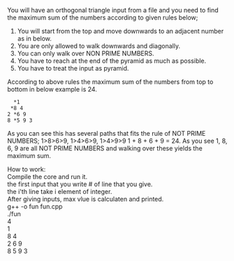 You will have an orthogonal triangle input from a file and you need to find the maximum sum of the numbers according to given rules below;

1. You will start from the top and move downwards to an adjacent number as in below.
2. You are only allowed to walk downwards and diagonally.
3. You can only walk over NON PRIME NUMBERS.
4. You have to reach at the end of the pyramid as much as possible.
5. You have to treat the input as pyramid.

According to above rules the maximum sum of the numbers from top to bottom in below example is 24.

      *1
     *8 4
    2 *6 9
    8 *5 9 3


As you can see this has several paths that fits the rule of NOT PRIME NUMBERS; 1>8>6>9, 1>4>6>9, 1>4>9>9
1 + 8 + 6 + 9 = 24.  As you see 1, 8, 6, 9 are all NOT PRIME NUMBERS and walking over these yields the maximum sum.






How to work: <br />
Compile the core and run it. <br />
the first input that you write # of line that you give. <br /> 
the i'th line take i element of integer. <br />
After giving inputs, max vlue is calculaten and printed. <br />
g++ -o fun fun.cpp <br />
./fun <br />
4 <br />
1 <br />
8 4 <br />
2 6 9 <br />
8 5 9 3 <br />
